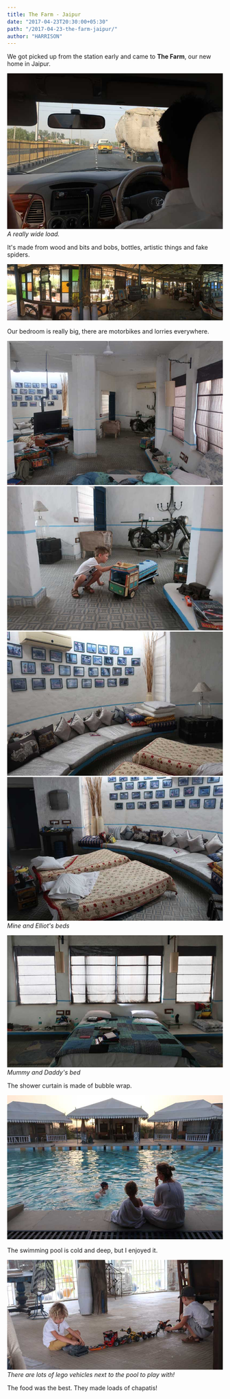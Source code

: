 ```yaml
---
title: The Farm - Jaipur
date: "2017-04-23T20:30:00+05:30"
path: "/2017-04-23-the-farm-jaipur/"
author: "HARRISON"
---
```


We got picked up from the station early and came to **The Farm**, our new home in Jaipur.

![Image](./snippet.jpg)
_A really wide load._

It's made from wood and bits and bobs, bottles, artistic things and fake spiders.

![Image](./IMG_1208.jpg)

Our bedroom is really big, there are motorbikes and lorries everywhere.

![Image](./IMG_2198.jpg)
![Image](./IMG_1890.jpg)
![Image](./IMG_1892.jpg)
![Image](./IMG_1891.jpg)
_Mine and Elliot's beds_

![Image](./IMG_1893.jpg)
_Mummy and Daddy's bed_

The shower curtain is made of bubble wrap.

![Image](./IMG_2286.jpg)

The swimming pool is cold and deep, but I enjoyed it.

![Image](./IMG_1886.jpg)
_There are lots of lego vehicles next to the pool to play with!_

The food was the best. They made loads of chapatis!




